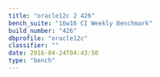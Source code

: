 ```yaml
---
title: "oracle12c 2 426"
bench_suite: "16w16 CI Weekly Benchmark"
build_number: "426"
dbprofile: "oracle12c"
classifier: ""
date: 2016-04-24T04:43:50
type: "bench"
---
```

